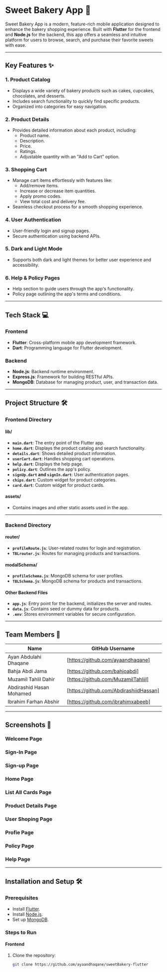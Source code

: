 # Sweet Bakery App 🍰

Sweet Bakery App is a modern, feature-rich mobile application designed to enhance the bakery shopping experience. Built with **Flutter** for the frontend and **Node.js** for the backend, this app offers a seamless and intuitive platform for users to browse, search, and purchase their favorite sweets with ease.

---

## Key Features ✨

### 1. **Product Catalog**
- Displays a wide variety of bakery products such as cakes, cupcakes, chocolates, and desserts.
- Includes search functionality to quickly find specific products.
- Organized into categories for easy navigation.

### 2. **Product Details**
- Provides detailed information about each product, including:
  - Product name.
  - Description.
  - Price.
  - Ratings.
  - Adjustable quantity with an "Add to Cart" option.

### 3. **Shopping Cart**
- Manage cart items effortlessly with features like:
  - Add/remove items.
  - Increase or decrease item quantities.
  - Apply promo codes.
  - View total cost and delivery fee.
- Seamless checkout process for a smooth shopping experience.

### 4. **User Authentication**
- User-friendly login and signup pages.
- Secure authentication using backend APIs.

### 5. **Dark and Light Mode**
- Supports both dark and light themes for better user experience and accessibility.

### 6. **Help & Policy Pages**
- Help section to guide users through the app's functionality.
- Policy page outlining the app's terms and conditions.

---

## Tech Stack 💻

### **Frontend**
- **Flutter**: Cross-platform mobile app development framework.
- **Dart**: Programming language for Flutter development.

### **Backend**
- **Node.js**: Backend runtime environment.
- **Express.js**: Framework for building RESTful APIs.
- **MongoDB**: Database for managing product, user, and transaction data.

---

## Project Structure 🛠

### **Frontend Directory**

#### **lib/**
- **`main.dart`**: The entry point of the Flutter app.
- **`home.dart`**: Displays the product catalog and search functionality.
- **`details.dart`**: Shows detailed product information.
- **`userCart.dart`**: Handles shopping cart operations.
- **`help.dart`**: Displays the help page.
- **`policy.dart`**: Outlines the app's policy.
- **`signUp.dart` and `signIn.dart`**: User authentication pages.
- **`chips.dart`**: Custom widget for product categories.
- **`card.dart`**: Custom widget for product cards.

#### **assets/**
- Contains images and other static assets used in the app.

---

### **Backend Directory**

#### **router/**
- **`profileRoute.js`**: User-related routes for login and registration.
- **`TBLrouter.js`**: Routes for managing products and transactions.

#### **modalSchema/**
- **`profileSchema.js`**: MongoDB schema for user profiles.
- **`TBLSchema.js`**: MongoDB schema for products and transactions.

#### **Other Backend Files**
- **`app.js`**: Entry point for the backend, initializes the server and routes.
- **`data.js`**: Contains seed or dummy data for products.
- **`.env`**: Stores environment variables for secure configuration.

---

## Team Members 👥

| Name                       | GitHub Username                        |
|----------------------------|----------------------------------------|
| Ayan Abdulahi Dhaqane      | [https://github.com/ayaandhaqane]      |
| Bahja Abdi Jama            | [https://github.com/bahjoabdi]         |
| Muzamil Tahlil Dahir       | [https://github.com/MuzamilTahliil]    |
| Abdirashid Hasan Mohamed   | [https://github.com/AbdirashiidHassan] |
| Ibrahim Farhan Abshir      | [https://github.com/ibrahimxabeeb]     |

---

## Screenshots 📸

### Welcome Page


### Sign-In Page


### Sign-up Page


### Home Page


### List All Cards Page


### Product Details Page


### User Shoping Page


### Profie Page


### Policy Page


### Help Page


---

## Installation and Setup 🛠

### **Prerequisites**
- Install [Flutter](https://flutter.dev/docs/get-started/install).
- Install [Node.js](https://nodejs.org/).
- Set up [MongoDB](https://www.mongodb.com/).

### **Steps to Run**

#### **Frontend**
1. Clone the repository:
   ```bash
   git clone https://github.com/ayaandhaqane/sweetBakery-flutter
